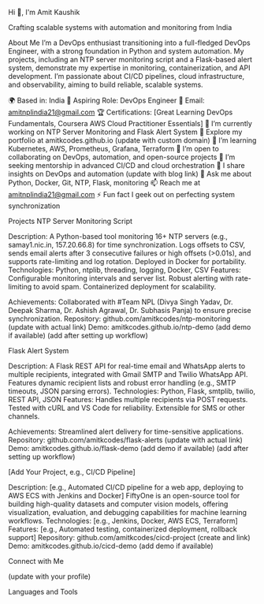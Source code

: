 Hi 👋, I'm Amit Kaushik

Crafting scalable systems with automation and monitoring from India
  

  

About Me
I’m a DevOps enthusiast transitioning into a full-fledged DevOps Engineer, with a strong foundation in Python and system automation. My projects, including an NTP server monitoring script and a Flask-based alert system, demonstrate my expertise in monitoring, containerization, and API development. I’m passionate about CI/CD pipelines, cloud infrastructure, and observability, aiming to build reliable, scalable systems.

🌍 Based in: India
💼 Aspiring Role: DevOps Engineer
📧 Email: amitnplindia21@gmail.com
🏆 Certifications: [Great Learning DevOps Fundamentals, Coursera AWS Cloud Practitioner Essentials]
🔭 I’m currently working on NTP Server Monitoring and Flask Alert System
🔭 Explore my portfolio at amitkcodes.github.io (update with custom domain)
🌱 I’m learning Kubernetes, AWS, Prometheus, Grafana, Terraform
👯 I’m open to collaborating on DevOps, automation, and open-source projects
🤝 I’m seeking mentorship in advanced CI/CD and cloud orchestration
📝 I share insights on DevOps and automation (update with blog link)
💬 Ask me about Python, Docker, Git, NTP, Flask, monitoring
📫 Reach me at amitnplindia21@gmail.com
⚡ Fun fact I geek out on perfecting system synchronization

Projects
NTP Server Monitoring Script

Description: A Python-based tool monitoring 16+ NTP servers (e.g., samay1.nic.in, 157.20.66.8) for time synchronization. Logs offsets to CSV, sends email alerts after 3 consecutive failures or high offsets (>0.01s), and supports rate-limiting and log rotation. Deployed in Docker for portability.
Technologies: Python, ntplib, threading, logging, Docker, CSV
Features:
Configurable monitoring intervals and server list.
Robust alerting with rate-limiting to avoid spam.
Containerized deployment for scalability.


Achievements: Collaborated with #Team NPL (Divya Singh Yadav, Dr. Deepak Sharma, Dr. Ashish Agrawal, Dr. Subhasis Panja) to ensure precise synchronization.
Repository: github.com/amitkcodes/ntp-monitoring (update with actual link)
Demo: amitkcodes.github.io/ntp-demo (add demo if available)
 (add after setting up workflow)

Flask Alert System

Description: A Flask REST API for real-time email and WhatsApp alerts to multiple recipients, integrated with Gmail SMTP and Twilio WhatsApp API. Features dynamic recipient lists and robust error handling (e.g., SMTP timeouts, JSON parsing errors).
Technologies: Python, Flask, smtplib, twilio, REST API, JSON
Features:
Handles multiple recipients via POST requests.
Tested with cURL and VS Code for reliability.
Extensible for SMS or other channels.


Achievements: Streamlined alert delivery for time-sensitive applications.
Repository: github.com/amitkcodes/flask-alerts (update with actual link)
Demo: amitkcodes.github.io/flask-demo (add demo if available)
 (add after setting up workflow)

[Add Your Project, e.g., CI/CD Pipeline]

Description: [e.g., Automated CI/CD pipeline for a web app, deploying to AWS ECS with Jenkins and Docker] FiftyOne is an open-source tool for building high-quality datasets and computer vision models, offering visualization, evaluation, and debugging capabilities for machine learning workflows.
Technologies: [e.g., Jenkins, Docker, AWS ECS, Terraform]
Features: [e.g., Automated testing, containerized deployment, rollback support]
Repository: github.com/amitkcodes/cicd-project (create and link)
Demo: amitkcodes.github.io/cicd-demo (add demo if available)

Connect with Me


 (update with your profile)


Languages and Tools
